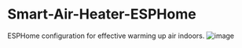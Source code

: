 # Smart-Air-Heater-ESPHome
ESPHome сonfiguration for effective warming up air indoors.
![image](https://user-images.githubusercontent.com/34306652/206859126-79191782-733e-4495-9d56-a73d8bc7acbb.png)

